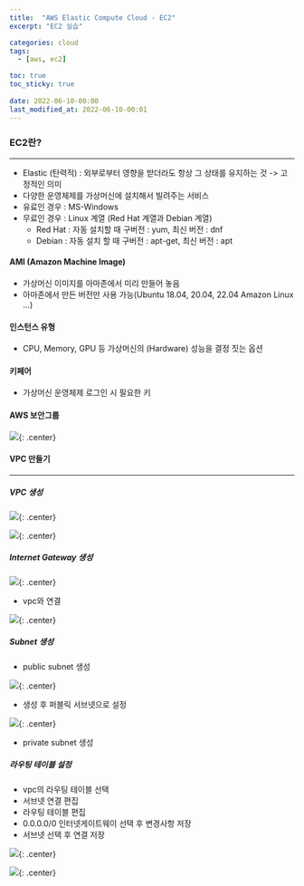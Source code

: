 ```yaml
---
title:  "AWS Elastic Compute Cloud - EC2"
excerpt: "EC2 실습"

categories: cloud
tags:
  - [aws, ec2]

toc: true
toc_sticky: true
 
date: 2022-06-10-00:00
last_modified_at: 2022-06-10-00:01
---
```

### EC2란?
* * *
- Elastic (탄력적) : 외부로부터 영향을 받더라도 항상 그 상태를 유지하는 것 -> 고정적인 의미
- 다양한 운영체제를 가상머신에 설치해서 빌려주는 서비스
- 유료인 경우 : MS-Windows
- 무료인 경우 : Linux 계열 (Red Hat 계열과 Debian 계열)
  - Red Hat : 자동 설치할 때 구버전 : yum, 최신 버전 : dnf
  - Debian : 자동 설치 할 때 구버전 : apt-get, 최신 버전 : apt

#### AMI (Amazon Machine Image)
- 가상머신 이미지를 아마존에서 미리 만들어 놓음
- 아마존에서 만든 버전만 사용 가능(Ubuntu 18.04, 20.04, 22.04 Amazon Linux ...)

#### 인스턴스 유형
- CPU, Memory, GPU 등 가상머신의 (Hardware) 성능을 결정 짓는 옵션

#### 키페어
- 가상머신 운영체제 로그인 시 필요한 키

#### AWS 보안그룹
![](../../assets/images/20220610-110906.png){: .center}

#### VPC 만들기
* * *
##### VPC 생성

![](../../assets/images/20220610-130435.png){: .center}

![](../../assets/images/20220610-130419.png){: .center}


##### Internet Gateway 생성

![](../../assets/images/20220610-130635.png){: .center}

- vpc와 연결

![](../../assets/images/20220610-130729.png){: .center}

##### Subnet 생성
- public subnet 생성

![](../../assets/images/20220610-103643.png){: .center}

- 생성 후 퍼블릭 서브넷으로 설정

![](../../assets/images/20220610-104011.png){: .center}

- private subnet 생성

##### 라우팅 테이블 설정
- vpc의 라우팅 테이블 선택
- 서브넷 연결 편집
- 라우팅 테이블 편집 
- 0.0.0.0/0 인터넷게이트웨이 선택 후 변경사항 저장
- 서브넷 선택 후 연결 저장

![](../../assets/images/20220610-130044.png){: .center}

![](../../assets/images/20220610-104837.png){: .center}